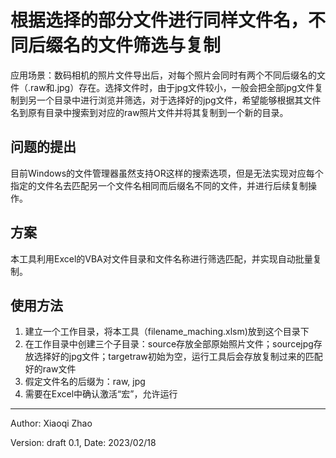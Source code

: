 # 根据选择的部分文件进行同样文件名，不同后缀名的文件筛选与复制

应用场景：数码相机的照片文件导出后，对每个照片会同时有两个不同后缀名的文件（.raw和.jpg）存在。选择文件时，由于jpg文件较小，一般会把全部jpg文件复制到另一个目录中进行浏览并筛选，对于选择好的jpg文件，希望能够根据其文件名到原有目录中搜索到对应的raw照片文件并将其复制到一个新的目录。

## 问题的提出

目前Windows的文件管理器虽然支持OR这样的搜索选项，但是无法实现对应每个指定的文件名去匹配另一个文件名相同而后缀名不同的文件，并进行后续复制操作。

## 方案

本工具利用Excel的VBA对文件目录和文件名称进行筛选匹配，并实现自动批量复制。

## 使用方法

1. 建立一个工作目录，将本工具（filename_maching.xlsm)放到这个目录下
2. 在工作目录中创建三个子目录：source存放全部原始照片文件；sourcejpg存放选择好的jpg文件；targetraw初始为空，运行工具后会存放复制过来的匹配好的raw文件
3. 假定文件名的后缀为：raw, jpg
4. 需要在Excel中确认激活“宏”，允许运行

---
Author: Xiaoqi Zhao

Version: draft 0.1, Date: 2023/02/18